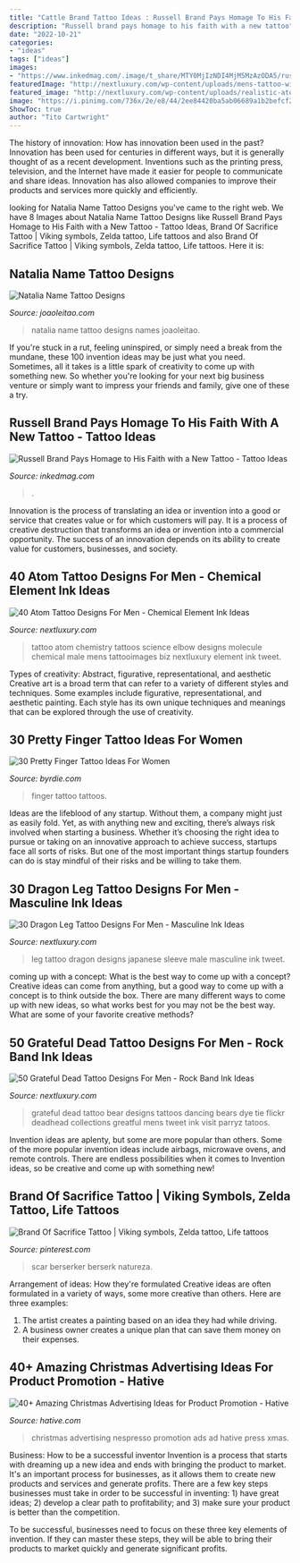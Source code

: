 ```yaml
---
title: "Cattle Brand Tattoo Ideas : Russell Brand Pays Homage To His Faith With A New Tattoo"
description: "Russell brand pays homage to his faith with a new tattoo"
date: "2022-10-21"
categories:
- "ideas"
tags: ["ideas"]
images:
- "https://www.inkedmag.com/.image/t_share/MTY0MjIzNDI4MjM5MzAzODA5/russellbrandtattoo-fb.jpg"
featuredImage: "http://nextluxury.com/wp-content/uploads/mens-tattoo-with-grateful-dead-bear-colorful-design.jpg"
featured_image: "http://nextluxury.com/wp-content/uploads/realistic-atom-male-inner-arm-tattoo-ideas.jpg"
image: "https://i.pinimg.com/736x/2e/e8/44/2ee84420ba5ab06689a1b2befcf229c4--scar-tattoo-tattoo-life.jpg"
ShowToc: true
author: "Tito Cartwright"
---
```



The history of innovation: How has innovation been used in the past?
Innovation has been used for centuries in different ways, but it is generally thought of as a recent development. Inventions such as the printing press, television, and the Internet have made it easier for people to communicate and share ideas. Innovation has also allowed companies to improve their products and services more quickly and efficiently.

	

		
looking for Natalia Name Tattoo Designs you've came to the right web. We have 8 Images about Natalia Name Tattoo Designs like Russell Brand Pays Homage to His Faith with a New Tattoo - Tattoo Ideas, Brand Of Sacrifice Tattoo | Viking symbols, Zelda tattoo, Life tattoos and also Brand Of Sacrifice Tattoo | Viking symbols, Zelda tattoo, Life tattoos. Here it is:
		
    
## Natalia Name Tattoo Designs

<img loading=lazy src="https://www.joaoleitao.com/tattoo-name/files/female-names4/tattoo-design-name-natalia-06.png" onerror="this.onerror=null;this.src='https://tse2.mm.bing.net/th?id=OIP.ub--aGT2mW7Nz_fn0joTCQHaEO&amp;pid=15.1';" alt="Natalia Name Tattoo Designs">

_Source: joaoleitao.com_

>natalia name tattoo designs names joaoleitao. 

	

If you're stuck in a rut, feeling uninspired, or simply need a break from the mundane, these 100 invention ideas may be just what you need. Sometimes, all it takes is a little spark of creativity to come up with something new. So whether you're looking for your next big business venture or simply want to impress your friends and family, give one of these a try.

    
## Russell Brand Pays Homage To His Faith With A New Tattoo - Tattoo Ideas

<img loading=lazy src="https://www.inkedmag.com/.image/t_share/MTY0MjIzNDI4MjM5MzAzODA5/russellbrandtattoo-fb.jpg" onerror="this.onerror=null;this.src='https://tse3.mm.bing.net/th?id=OIP.itPpHURBte-q-MC2G32gagHaD4&amp;pid=15.1';" alt="Russell Brand Pays Homage to His Faith with a New Tattoo - Tattoo Ideas">

_Source: inkedmag.com_

>. 

	

Innovation is the process of translating an idea or invention into a good or service that creates value or for which customers will pay. It is a process of creative destruction that transforms an idea or invention into a commercial opportunity. The success of an innovation depends on its ability to create value for customers, businesses, and society.

    
## 40 Atom Tattoo Designs For Men - Chemical Element Ink Ideas

<img loading=lazy src="http://nextluxury.com/wp-content/uploads/realistic-atom-male-inner-arm-tattoo-ideas.jpg" onerror="this.onerror=null;this.src='https://tse1.mm.bing.net/th?id=OIP.ZnSnpqulqJ9eB6J8RQnkagHaHa&amp;pid=15.1';" alt="40 Atom Tattoo Designs For Men - Chemical Element Ink Ideas">

_Source: nextluxury.com_

>tattoo atom chemistry tattoos science elbow designs molecule chemical male mens tattooimages biz nextluxury element ink tweet. 

	

Types of creativity: Abstract, figurative, representational, and aesthetic
Creative art is a broad term that can refer to a variety of different styles and techniques. Some examples include figurative, representational, and aesthetic painting. Each style has its own unique techniques and meanings that can be explored through the use of creativity.

    
## 30 Pretty Finger Tattoo Ideas For Women

<img loading=lazy src="https://www.byrdie.com/thmb/bNf62NCpSvzPVAJPO2H6gHsTFxo=/700x700/filters:fill(auto,1)/fingertat-cca6e310cf1e45dabfdeaad7a2b686e1.jpg" onerror="this.onerror=null;this.src='https://tse4.mm.bing.net/th?id=OIP.EwGp1Is2a8Xk1NHSBJRwywHaHa&amp;pid=15.1';" alt="30 Pretty Finger Tattoo Ideas For Women">

_Source: byrdie.com_

>finger tattoo tattoos. 

	

Ideas are the lifeblood of any startup. Without them, a company might just as easily fold. Yet, as with anything new and exciting, there’s always risk involved when starting a business. Whether it’s choosing the right idea to pursue or taking on an innovative approach to achieve success, startups face all sorts of risks. But one of the most important things startup founders can do is stay mindful of their risks and be willing to take them.

    
## 30 Dragon Leg Tattoo Designs For Men - Masculine Ink Ideas

<img loading=lazy src="http://nextluxury.com/wp-content/uploads/japanese-red-dragon-male-leg-sleeve-tattoo-ideas.jpg" onerror="this.onerror=null;this.src='https://tse2.mm.bing.net/th?id=OIP.NvZbgK-C_ofu3OYqzzlP9QHaGt&amp;pid=15.1';" alt="30 Dragon Leg Tattoo Designs For Men - Masculine Ink Ideas">

_Source: nextluxury.com_

>leg tattoo dragon designs japanese sleeve male masculine ink tweet. 

	

coming up with a concept: What is the best way to come up with a concept?
Creative ideas can come from anything, but a good way to come up with a concept is to think outside the box. There are many different ways to come up with new ideas, so what works best for you may not be the best way. What are some of your favorite creative methods?

    
## 50 Grateful Dead Tattoo Designs For Men - Rock Band Ink Ideas

<img loading=lazy src="http://nextluxury.com/wp-content/uploads/mens-tattoo-with-grateful-dead-bear-colorful-design.jpg" onerror="this.onerror=null;this.src='https://tse4.mm.bing.net/th?id=OIP.IOJPa55FA9qMoLYTeIOKKAAAAA&amp;pid=15.1';" alt="50 Grateful Dead Tattoo Designs For Men - Rock Band Ink Ideas">

_Source: nextluxury.com_

>grateful dead tattoo bear designs tattoos dancing bears dye tie flickr deadhead collections greatful mens tweet ink visit parryz tatoos. 

	

Invention ideas are aplenty, but some are more popular than others. Some of the more popular invention ideas include airbags, microwave ovens, and remote controls. There are endless possibilities when it comes to Invention ideas, so be creative and come up with something new!

    
## Brand Of Sacrifice Tattoo | Viking Symbols, Zelda Tattoo, Life Tattoos

<img loading=lazy src="https://i.pinimg.com/736x/2e/e8/44/2ee84420ba5ab06689a1b2befcf229c4--scar-tattoo-tattoo-life.jpg" onerror="this.onerror=null;this.src='https://tse2.mm.bing.net/th?id=OIP.t-vdKa1tuU-iwRCBR909QgHaHa&amp;pid=15.1';" alt="Brand Of Sacrifice Tattoo | Viking symbols, Zelda tattoo, Life tattoos">

_Source: pinterest.com_

>scar berserker berserk natureza. 

	

Arrangement of ideas: How they're formulated
Creative ideas are often formulated in a variety of ways, some more creative than others. Here are three examples:
1. The artist creates a painting based on an idea they had while driving.
2. A business owner creates a unique plan that can save them money on their expenses.

    
## 40+ Amazing Christmas Advertising Ideas For Product Promotion - Hative

<img loading=lazy src="https://hative.com/wp-content/uploads/2013/10/xmas-ads/nespresso-christmas-ads-9.jpg" onerror="this.onerror=null;this.src='https://tse2.mm.bing.net/th?id=OIP.i6hFLlL1v3KHWBoooUc88gHaKl&amp;pid=15.1';" alt="40+ Amazing Christmas Advertising Ideas for Product Promotion - Hative">

_Source: hative.com_

>christmas advertising nespresso promotion ads ad hative press xmas. 

	

Business: How to be a successful inventor
Invention is a process that starts with dreaming up a new idea and ends with bringing the product to market. It's an important process for businesses, as it allows them to create new products and services and generate profits.
There are a few key steps businesses must take in order to be successful in inventing: 1) have great ideas; 2) develop a clear path to profitability; and 3) make sure your product is better than the competition.

To be successful, businesses need to focus on these three key elements of invention. If they can master these steps, they will be able to bring their products to market quickly and generate significant profits.

